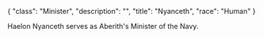 {
    "class": "Minister",
    "description": "",
    "title": "Nyanceth",
    "race": "Human"
}

Haelon Nyanceth serves as Aberith's Minister of the Navy.
